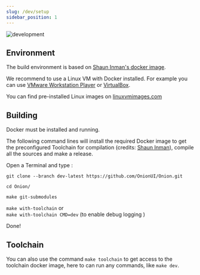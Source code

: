 ```yaml
---
slug: /dev/setup
sidebar_position: 1
---
```


![development](https://user-images.githubusercontent.com/7110113/184558441-dc2783c1-0447-489d-9bde-b99d63b6d4b7.png)


## Environment

The build environment is based on [Shaun Inman's docker image](https://github.com/shauninman/union-miyoomini-toolchain).

We recommend to use a Linux VM with Docker installed. For example you can use [VMware Workstation Player](https://www.vmware.com/fr/products/workstation-player.html) or [VirtualBox](https://www.virtualbox.org/wiki/Downloads).

You can find pre-installed Linux images on [linuxvmimages.com](https://www.linuxvmimages.com/)


## Building

Docker must be installed and running. 

The following command lines will install the required Docker image to get the preconfigured Toolchain for compilation (credits: [Shaun Inman](https://github.com/shauninman/union-miyoomini-toolchain)), compile all the sources and make a release.

Open a Terminal and type : 

`git clone --branch dev-latest https://github.com/OnionUI/Onion.git`

`cd Onion/`

`make git-submodules`

`make with-toolchain` or  
`make with-toolchain CMD=dev` (to enable debug logging )

Done!


## Toolchain

You can also use the command `make toolchain` to get access to the toolchain docker image, here to can run any commands, like `make dev`.


